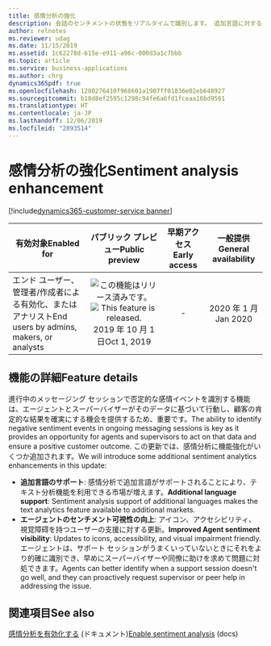 ```yaml
---
title: 感情分析の強化
description: 会話のセンチメントの状態をリアルタイムで識別します。 追加言語に対する感情分析のサポート。
author: relnotes
ms.reviewer: udag
ms.date: 11/15/2019
ms.assetid: 1c62278d-615e-e911-a96c-000d3a1c7bbb
ms.topic: article
ms.service: business-applications
ms.author: chrg
dynamics365pdf: true
ms.openlocfilehash: 1280276410f968601a1987ff01836e02eb648927
ms.sourcegitcommit: b18d8ef2595c1298c94fe6a6fd1fceaa16bd9561
ms.translationtype: HT
ms.contentlocale: ja-JP
ms.lasthandoff: 12/06/2019
ms.locfileid: "2893514"
---
```

# <a name="sentiment-analysis-enhancement"></a><span data-ttu-id="780e3-104">感情分析の強化</span><span class="sxs-lookup"><span data-stu-id="780e3-104">Sentiment analysis enhancement</span></span>
[!include[dynamics365-customer-service banner](../includes/dynamics365-customer-service.md)]

| <span data-ttu-id="780e3-105">有効対象</span><span class="sxs-lookup"><span data-stu-id="780e3-105">Enabled for</span></span>    |  <span data-ttu-id="780e3-106">パブリック プレビュー</span><span class="sxs-lookup"><span data-stu-id="780e3-106">Public preview</span></span> | <span data-ttu-id="780e3-107">早期アクセス</span><span class="sxs-lookup"><span data-stu-id="780e3-107">Early access</span></span> | <span data-ttu-id="780e3-108">一般提供</span><span class="sxs-lookup"><span data-stu-id="780e3-108">General availability</span></span> | 
| ---------- | :----------: |:----------: |:----------: |
|<span data-ttu-id="780e3-109">エンド ユーザー、管理者/作成者による有効化、またはアナリスト</span><span class="sxs-lookup"><span data-stu-id="780e3-109">End users by admins, makers, or analysts</span></span>|<span data-ttu-id="780e3-110">![この機能はリリース済みです。](/dynamics365-release-plan/media/green-checkmark.png "この機能はリリース済みです。")</span><span class="sxs-lookup"><span data-stu-id="780e3-110">![This feature is released.](/dynamics365-release-plan/media/green-checkmark.png "This feature is released.")</span></span> <span data-ttu-id="780e3-111">2019 年 10 月 1 日</span><span class="sxs-lookup"><span data-stu-id="780e3-111">Oct 1, 2019</span></span>|-| <span data-ttu-id="780e3-112">2020 年 1 月</span><span class="sxs-lookup"><span data-stu-id="780e3-112">Jan 2020</span></span>|






## <a name="feature-details"></a><span data-ttu-id="780e3-113">機能の詳細</span><span class="sxs-lookup"><span data-stu-id="780e3-113">Feature details</span></span>
<!--feature detail start -->
<span data-ttu-id="780e3-114">進行中のメッセージング セッションで否定的な感情イベントを識別する機能は、エージェントとスーパーバイザーがそのデータに基づいて行動し、顧客の肯定的な結果を確実にする機会を提供するため、重要です。</span><span class="sxs-lookup"><span data-stu-id="780e3-114">The ability to identify negative sentiment events in ongoing messaging sessions is key as it provides an opportunity for agents and supervisors to act on that data and ensure a positive customer outcome.</span></span> <span data-ttu-id="780e3-115">この更新では、感情分析に機能強化がいくつか追加されます。</span><span class="sxs-lookup"><span data-stu-id="780e3-115">We will introduce some additional sentiment analytics enhancements in this update:</span></span>

- <span data-ttu-id="780e3-116">**追加言語のサポート**: 感情分析で追加言語がサポートされることにより、テキスト分析機能を利用できる市場が増えます。</span><span class="sxs-lookup"><span data-stu-id="780e3-116">**Additional language support**: Sentiment analysis support of additional languages makes the text analytics feature available to additional markets.</span></span>
- <span data-ttu-id="780e3-117">**エージェントのセンチメント可視性の向上**: アイコン、アクセシビリティ、視覚障碍を持つユーザーの支援に対する更新。</span><span class="sxs-lookup"><span data-stu-id="780e3-117">**Improved Agent sentiment visibility**: Updates to icons, accessibility, and visual impairment friendly.</span></span> <span data-ttu-id="780e3-118">エージェントは、サポート セッションがうまくいっていないときにそれをより的確に識別でき、早めにスーパーバイザーや同僚に助けを求めて問題に対処できます。</span><span class="sxs-lookup"><span data-stu-id="780e3-118">Agents can better identify when a support session doesn't go well, and they can proactively request supervisor or peer help in addressing the issue.</span></span>

<!--feature detail end -->










## <a name="see-also"></a><span data-ttu-id="780e3-119">関連項目</span><span class="sxs-lookup"><span data-stu-id="780e3-119">See also</span></span>

<span data-ttu-id="780e3-120">[感情分析を有効化する](https://docs.microsoft.com/dynamics365/omnichannel/administrator/enable-sentiment-analysis) (ドキュメント)</span><span class="sxs-lookup"><span data-stu-id="780e3-120">[Enable sentiment analysis](https://docs.microsoft.com/dynamics365/omnichannel/administrator/enable-sentiment-analysis) (docs)</span></span>
